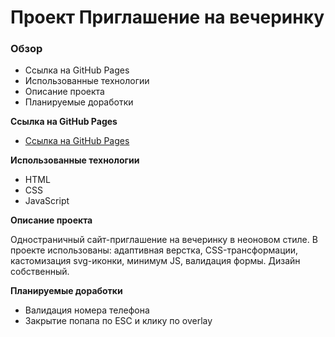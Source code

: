 # Проект Приглашение на вечеринку

### Обзор

* Ссылка на GitHub Pages
* Использованные технологии
* Описание проекта
* Планируемые доработки

**Ссылка на GitHub Pages**

* [Ссылка на GitHub Pages](https://nika414.github.io/invitation/)

**Использованные технологии**
* HTML
* CSS
* JavaScript

**Описание проекта**

Одностраничный сайт-приглашение на вечеринку в неоновом стиле.
В проекте использованы: адаптивная верстка, CSS-трансформации, кастомизация svg-иконки, минимум JS, валидация формы.
Дизайн собственный.

**Планируемые доработки**
* Валидация номера телефона
* Закрытие попапа по ESC и клику по overlay
